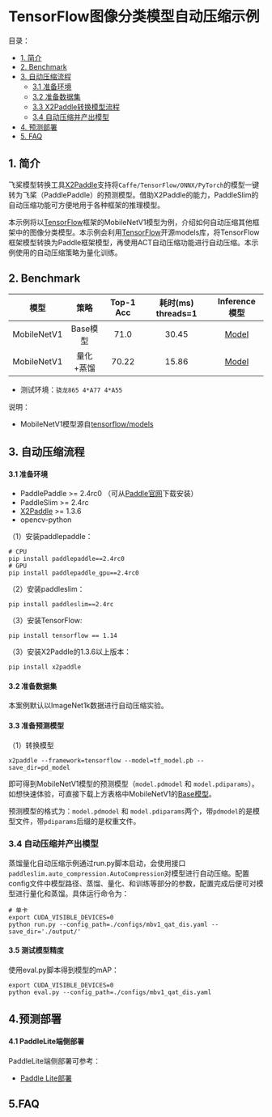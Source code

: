 # TensorFlow图像分类模型自动压缩示例

目录：
- [1. 简介](#1简介)
- [2. Benchmark](#2Benchmark)
- [3. 自动压缩流程](#自动压缩流程)
  - [3.1 准备环境](#31-准备准备)
  - [3.2 准备数据集](#32-准备数据集)
  - [3.3 X2Paddle转换模型流程](#33-X2Paddle转换模型流程)
  - [3.4 自动压缩并产出模型](#34-自动压缩并产出模型)
- [4. 预测部署](#4预测部署)
- [5. FAQ](5FAQ)


## 1. 简介
飞桨模型转换工具[X2Paddle](https://github.com/PaddlePaddle/X2Paddle)支持将```Caffe/TensorFlow/ONNX/PyTorch```的模型一键转为飞桨（PaddlePaddle）的预测模型。借助X2Paddle的能力，PaddleSlim的自动压缩功能可方便地用于各种框架的推理模型。

本示例将以[TensorFlow](https://github.com/tensorflow/tensorflow)框架的MobileNetV1模型为例，介绍如何自动压缩其他框架中的图像分类模型。本示例会利用[TensorFlow](https://github.com/tensorflow/models)开源models库，将TensorFlow框架模型转换为Paddle框架模型，再使用ACT自动压缩功能进行自动压缩。本示例使用的自动压缩策略为量化训练。

## 2. Benchmark
| 模型 | 策略 | Top-1 Acc | 耗时(ms) threads=1 | Inference模型 |
|:------:|:------:|:------:|:------:|:------:|
| MobileNetV1 | Base模型 | 71.0 | 30.45 | [Model](https://paddle-slim-models.bj.bcebos.com/act/mobilenetv1_inference_model_tf2paddle.tar) |
| MobileNetV1 | 量化+蒸馏 | 70.22 | 15.86 | [Model](https://paddle-slim-models.bj.bcebos.com/act/mobilenetv1_quant.tar) |

- 测试环境：`骁龙865 4*A77 4*A55`

说明：
- MobileNetV1模型源自[tensorflow/models](http://download.tensorflow.org/models/mobilenet_v1_2018_02_22/mobilenet_v1_1.0_224.tgz)

## 3. 自动压缩流程

#### 3.1 准备环境
- PaddlePaddle >= 2.4rc0 （可从[Paddle官网](https://www.paddlepaddle.org.cn/install/quick?docurl=/documentation/docs/zh/install/pip/linux-pip.html)下载安装）
- PaddleSlim >= 2.4rc
- [X2Paddle](https://github.com/PaddlePaddle/X2Paddle) >= 1.3.6
- opencv-python

（1）安装paddlepaddle：
```shell
# CPU
pip install paddlepaddle==2.4rc0
# GPU
pip install paddlepaddle_gpu==2.4rc0
```

（2）安装paddleslim：
```shell
pip install paddleslim==2.4rc
```

（3）安装TensorFlow:
```shell
pip install tensorflow == 1.14
```

（3）安装X2Paddle的1.3.6以上版本：
```shell
pip install x2paddle
```

#### 3.2 准备数据集
本案例默认以ImageNet1k数据进行自动压缩实验。

#### 3.3 准备预测模型

（1）转换模型

```
x2paddle --framework=tensorflow --model=tf_model.pb --save_dir=pd_model
```
即可得到MobileNetV1模型的预测模型（`model.pdmodel` 和 `model.pdiparams`）。如想快速体验，可直接下载上方表格中MobileNetV1的[Base模型](https://paddle-slim-models.bj.bcebos.com/act/mobilenetv1_inference_model_tf2paddle.tar)。

预测模型的格式为：`model.pdmodel` 和 `model.pdiparams`两个，带`pdmodel`的是模型文件，带`pdiparams`后缀的是权重文件。

### 3.4 自动压缩并产出模型

蒸馏量化自动压缩示例通过run.py脚本启动，会使用接口```paddleslim.auto_compression.AutoCompression```对模型进行自动压缩。配置config文件中模型路径、蒸馏、量化、和训练等部分的参数，配置完成后便可对模型进行量化和蒸馏。具体运行命令为：
```
# 单卡
export CUDA_VISIBLE_DEVICES=0
python run.py --config_path=./configs/mbv1_qat_dis.yaml --save_dir='./output/'
```

#### 3.5 测试模型精度

使用eval.py脚本得到模型的mAP：
```
export CUDA_VISIBLE_DEVICES=0
python eval.py --config_path=./configs/mbv1_qat_dis.yaml
```

## 4.预测部署

#### 4.1 PaddleLite端侧部署
PaddleLite端侧部署可参考：
- [Paddle Lite部署](https://github.com/PaddlePaddle/PaddleClas/blob/develop/docs/zh_CN/inference_deployment/paddle_lite_deploy.md)

## 5.FAQ
